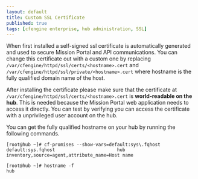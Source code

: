 ```yaml
---
layout: default
title: Custom SSL Certificate
published: true
tags: [cfengine enterprise, hub administration, SSL]
---
```


When first installed a self-signed ssl certificate is automatically generated
and used to secure Mission Portal and API communications. You can change this
certificate out with a custom one by replacing
`/var/cfengine/httpd/ssl/certs/<hostname>.cert` and
`/var/cfengine/httpd/ssl/private/<hostname>.cert` where hostname is the fully
qualified domain name of the host.

After installing the certificate please make sure that the certificate
at `/var/cfengine/httpd/ssl/certs/<hostname>.cert` is **world-readable on the hub**.
This is needed because the Mission Portal web application needs to access it directly.
You can test by verifying you can access the certificate with a unprivileged user account on the hub.

You can get the fully qualified hostname on your hub by running the following
commands.

```console
[root@hub ~]# cf-promises --show-vars=default:sys\.fqhost
default:sys.fqhost                       hub                                                          inventory,source=agent,attribute_name=Host name
```

```console
[root@hub ~]# hostname -f
hub
```
